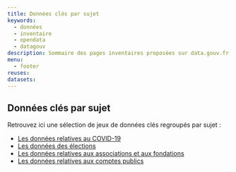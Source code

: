 ```yaml
---
title: Données clés par sujet
keywords:
  - données
  - inventaire
  - opendata
  - datagouv
description: Sommaire des pages inventaires proposées sur data.gouv.fr
menu:
  - footer
reuses:
datasets:
---
```

## Données clés par sujet

Retrouvez ici une sélection de jeux de données clés regroupés par sujet :

- [Les données relatives au COVID-19](https://www.data.gouv.fr/fr/pages/donnees-coronavirus)
- [Les données des élections](https://www.data.gouv.fr/fr/pages/donnees-des-elections)
- [Les données relatives aux associations et aux fondations](https://www.data.gouv.fr/fr/pages/donnees-associations-fondations)
- [Les données relatives aux comptes publics](https://www.data.gouv.fr/fr/pages/donnees-comptes-publics)
